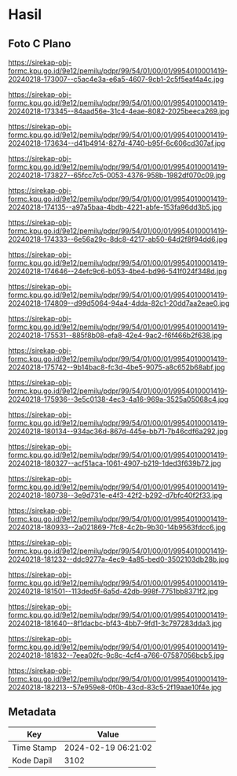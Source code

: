 # Hasil

## Foto C Plano

https://sirekap-obj-formc.kpu.go.id/9e12/pemilu/pdpr/99/54/01/00/01/9954010001419-20240218-173007--c5ac4e3a-e6a5-4607-9cb1-2c5f5eaf4a4c.jpg

https://sirekap-obj-formc.kpu.go.id/9e12/pemilu/pdpr/99/54/01/00/01/9954010001419-20240218-173345--84aad56e-31c4-4eae-8082-2025beeca269.jpg

https://sirekap-obj-formc.kpu.go.id/9e12/pemilu/pdpr/99/54/01/00/01/9954010001419-20240218-173634--d41b4914-827d-4740-b95f-6c606cd307af.jpg

https://sirekap-obj-formc.kpu.go.id/9e12/pemilu/pdpr/99/54/01/00/01/9954010001419-20240218-173827--65fcc7c5-0053-4376-958b-1982df070c09.jpg

https://sirekap-obj-formc.kpu.go.id/9e12/pemilu/pdpr/99/54/01/00/01/9954010001419-20240218-174135--a97a5baa-4bdb-4221-abfe-153fa96dd3b5.jpg

https://sirekap-obj-formc.kpu.go.id/9e12/pemilu/pdpr/99/54/01/00/01/9954010001419-20240218-174333--6e56a29c-8dc8-4217-ab50-64d2f8f94dd6.jpg

https://sirekap-obj-formc.kpu.go.id/9e12/pemilu/pdpr/99/54/01/00/01/9954010001419-20240218-174646--24efc9c6-b053-4be4-bd96-541f024f348d.jpg

https://sirekap-obj-formc.kpu.go.id/9e12/pemilu/pdpr/99/54/01/00/01/9954010001419-20240218-174809--d99d5064-94a4-4dda-82c1-20dd7aa2eae0.jpg

https://sirekap-obj-formc.kpu.go.id/9e12/pemilu/pdpr/99/54/01/00/01/9954010001419-20240218-175531--885f8b08-efa8-42e4-9ac2-f6f466b2f638.jpg

https://sirekap-obj-formc.kpu.go.id/9e12/pemilu/pdpr/99/54/01/00/01/9954010001419-20240218-175742--9b14bac8-fc3d-4be5-9075-a8c652b68abf.jpg

https://sirekap-obj-formc.kpu.go.id/9e12/pemilu/pdpr/99/54/01/00/01/9954010001419-20240218-175936--3e5c0138-4ec3-4a16-969a-3525a05068c4.jpg

https://sirekap-obj-formc.kpu.go.id/9e12/pemilu/pdpr/99/54/01/00/01/9954010001419-20240218-180134--934ac36d-867d-445e-bb71-7b46cdf6a292.jpg

https://sirekap-obj-formc.kpu.go.id/9e12/pemilu/pdpr/99/54/01/00/01/9954010001419-20240218-180327--acf51aca-1061-4907-b219-1ded3f639b72.jpg

https://sirekap-obj-formc.kpu.go.id/9e12/pemilu/pdpr/99/54/01/00/01/9954010001419-20240218-180738--3e9d731e-e4f3-42f2-b292-d7bfc40f2f33.jpg

https://sirekap-obj-formc.kpu.go.id/9e12/pemilu/pdpr/99/54/01/00/01/9954010001419-20240218-180933--2a021869-7fc8-4c2b-9b30-14b9563fdcc6.jpg

https://sirekap-obj-formc.kpu.go.id/9e12/pemilu/pdpr/99/54/01/00/01/9954010001419-20240218-181232--ddc9277a-4ec9-4a85-bed0-3502103db28b.jpg

https://sirekap-obj-formc.kpu.go.id/9e12/pemilu/pdpr/99/54/01/00/01/9954010001419-20240218-181501--113ded5f-6a5d-42db-998f-7751bb8371f2.jpg

https://sirekap-obj-formc.kpu.go.id/9e12/pemilu/pdpr/99/54/01/00/01/9954010001419-20240218-181640--8f1dacbc-bf43-4bb7-9fd1-3c797283dda3.jpg

https://sirekap-obj-formc.kpu.go.id/9e12/pemilu/pdpr/99/54/01/00/01/9954010001419-20240218-181832--7eea02fc-9c8c-4cf4-a766-07587056bcb5.jpg

https://sirekap-obj-formc.kpu.go.id/9e12/pemilu/pdpr/99/54/01/00/01/9954010001419-20240218-182213--57e959e8-0f0b-43cd-83c5-2f19aae10f4e.jpg


## Metadata

| Key        | Value               |
| ---------- | ------------------- |
| Time Stamp | 2024-02-19 06:21:02 |
| Kode Dapil | 3102                |



